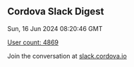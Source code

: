 ## Cordova Slack Digest
Sun, 16 Jun 2024 08:20:46 GMT

[User count: 4869](https://cordova.slack.com/)


Join the conversation at [slack.cordova.io](http://slack.cordova.io/)
